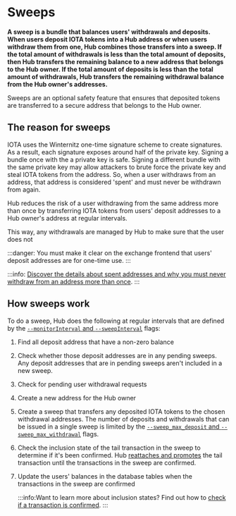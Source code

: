 # Sweeps

**A sweep is a bundle that balances users' withdrawals and deposits. When users deposit IOTA tokens into a Hub address or when users withdraw them from one, Hub combines those transfers into a sweep. If the total amount of withdrawals is less than the total amount of deposits, then Hub transfers the remaining balance to a new address that belongs to the Hub owner. If the total amount of deposits is less than the total amount of withdrawals, Hub transfers the remaining withdrawal balance from the Hub owner's addresses.**

Sweeps are an optional safety feature that ensures that deposited tokens are transferred to a secure address that belongs to the Hub owner.

## The reason for sweeps

IOTA uses the Winternitz one-time signature scheme to create signatures. As a result, each signature exposes around half of the private key. Signing a bundle once with the a private key is safe. Signing a different bundle with the same private key may allow attackers to brute force the private key and steal IOTA tokens from the address. So, when a user withdraws from an address, that address is considered 'spent' and must never be withdrawn from again.

Hub reduces the risk of a user withdrawing from the same address more than once by transferring IOTA tokens from users' deposit addresses to a Hub owner's address at regular intervals.

This way, any withdrawals are managed by Hub to make sure that the user does not

:::danger:
You must make it clear on the exchange frontend that users' deposit addresses are for one-time use.
:::

:::info:
[Discover the details about spent addresses and why you must never withdraw from an address more than once](root://dev-essentials/0.1/concepts/addresses-and-signatures.md#address-reuse).
:::

## How sweeps work

To do a sweep, Hub does the following at regular intervals that are defined by the [`--monitorInterval` and `--sweepInterval`](../references/command-line-flags.md#monitorInterval) flags:

1. Find all deposit address that have a non-zero balance

2. Check whether those deposit addresses are in any pending sweeps. Any deposit addresses that are in pending sweeps aren't included in a new sweep.

3. Check for pending user withdrawal requests

4. Create a new address for the Hub owner

5. Create a sweep that transfers any deposited IOTA tokens to the chosen withdrawal addresses. The number of deposits and withdrawals that can be issued in a single sweep is limited by the [`--sweep_max_deposit` and `--sweep_max_withdrawal`](../references/command-line-flags.md#sweepLimits) flags.

6. Check the inclusion state of the tail transaction in the sweep to determine if it's been confirmed. Hub [reattaches and promotes](root://dev-essentials/0.1/concepts/reattach-rebroadcast-promote.md) the tail transaction until the transactions in the sweep are confirmed.

7. Update the users' balances in the database tables when the transactions in the sweep are confirmed

    :::info:Want to learn more about inclusion states?
    Find out how to [check if a transaction is confirmed](root://dev-essentials/0.1/how-to-guides/check-transaction-confirmation.md).
    :::
